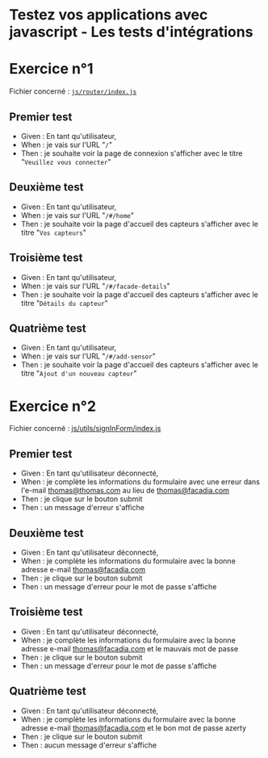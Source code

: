 # Testez vos applications avec javascript - Les tests d'intégrations

# Exercice n°1

Fichier concerné : [`js/router/index.js`](https://github.com/CalcagnoLoic/learning-code-testing/blob/integrationtest/js/router/index.js)

## Premier test

- Given : En tant qu'utilisateur,
- When : je vais sur l'URL "``/``"
- Then : je souhaite voir la page de connexion s'afficher avec le titre "``Veuillez vous connecter``"

## Deuxième test

- Given : En tant qu'utilisateur,
- When : je vais sur l'URL "``/#/home``"
- Then : je souhaite voir la page d'accueil des capteurs s'afficher avec le titre "``Vos capteurs``"

## Troisième test

- Given : En tant qu'utilisateur,
- When : je vais sur l'URL "``/#/facade-details``"
- Then : je souhaite voir la page d'accueil des capteurs s'afficher avec le titre "``Détails du capteur``"

## Quatrième test

- Given : En tant qu'utilisateur,
- When : je vais sur l'URL "``/#/add-sensor``"
- Then : je souhaite voir la page d'accueil des capteurs s'afficher avec le titre "``Ajout d'un nouveau capteur``"


# Exercice n°2

Fichier concerné : [js/utils/signInForm/index.js]()
## Premier test

-   Given : En tant qu'utilisateur déconnecté,
-   When : je complète les informations du formulaire avec une erreur dans l'e-mail thomas@thomas.com au lieu de thomas@facadia.com
-   Then : je clique sur le bouton submit
-   Then : un message d'erreur s'affiche

## Deuxième test

-   Given : En tant qu'utilisateur déconnecté,
-   When : je complète les informations du formulaire avec la bonne adresse e-mail thomas@facadia.com
-   Then : je clique sur le bouton submit
-   Then : un message d'erreur pour le mot de passe s'affiche

## Troisième test

- Given : En tant qu'utilisateur déconnecté,
- When : je complète les informations du formulaire avec la bonne adresse e-mail thomas@facadia.com et le mauvais mot de passe
- Then : je clique sur le bouton submit
- Then : un message d'erreur pour le mot de passe s'affiche

## Quatrième test

- Given : En tant qu'utilisateur déconnecté,
- When : je complète les informations du formulaire avec la bonne adresse e-mail thomas@facadia.com et le bon mot de passe azerty
- Then : je clique sur le bouton submit
- Then : aucun message d'erreur s'affiche
